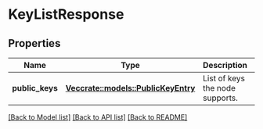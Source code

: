 # KeyListResponse

## Properties

Name | Type | Description | Notes
------------ | ------------- | ------------- | -------------
**public_keys** | [**Vec<crate::models::PublicKeyEntry>**](PublicKeyEntry.md) | List of keys the node supports. | 

[[Back to Model list]](../README.md#documentation-for-models) [[Back to API list]](../README.md#documentation-for-api-endpoints) [[Back to README]](../README.md)


